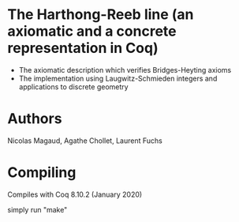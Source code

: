 # The Harthong-Reeb line (an axiomatic and a concrete representation in Coq)

- The axiomatic description which verifies Bridges-Heyting axioms
- The implementation using Laugwitz-Schmieden integers and applications to discrete geometry

# Authors
Nicolas Magaud, Agathe Chollet, Laurent Fuchs

# Compiling 

Compiles with Coq 8.10.2 (January 2020)

simply run "make"
